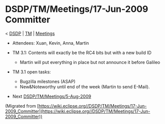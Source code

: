 

DSDP/TM/Meetings/17-Jun-2009 Committer
======================================

< [DSDP](/DSDP "DSDP")‎ | [TM](/DSDP/TM "DSDP/TM")‎ | [Meetings](/DSDP/TM/Meetings "DSDP/TM/Meetings")

*   Attendees: Xuan, Kevin, Anna, Martin

*   TM 3.1: Contents will exactly be the RC4 bits but with a new build ID
    *   Martin will put everything in place but not announce it before Galileo

*   TM 3.1 open tasks:
    *   Bugzilla milestones (ASAP)
    *   New&Noteworthy until end of the week (Martin to send E-Mail).

*   Next [DSDP/TM/Meetings/5-Aug-2009](/DSDP/TM/Meetings/5-Aug-2009 "DSDP/TM/Meetings/5-Aug-2009")


(Migrated from [https://wiki.eclipse.org//DSDP/TM/Meetings/17-Jun-2009_Committer](https://wiki.eclipse.org//DSDP/TM/Meetings/17-Jun-2009_Committer))